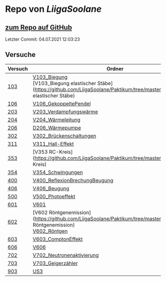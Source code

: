 # Repo von *LiigaSoolane*

## [zum Repo auf GitHub](https://github.com/LiigaSoolane/Paktikum)

Letzter Commit: 04.07.2021 12:03:23

## Versuche

|       Versuch       |                                                                                                  Ordner                                                                                                   |PDFs|
|---------------------|-----------------------------------------------------------------------------------------------------------------------------------------------------------------------------------------------------------|----|
|[103](../versuch/103)|[V103_Biegung](https://github.com/LiigaSoolane/Paktikum/tree/master/V103_Biegung)<br/>[V103_Biegung elastischer Stäbe](https://github.com/LiigaSoolane/Paktikum/tree/master/V103_Biegung elastischer Stäbe)|–   |
|[106](../versuch/106)|[V106_GekoppeltePendel](https://github.com/LiigaSoolane/Paktikum/tree/master/V106_GekoppeltePendel)                                                                                                        |–   |
|[203](../versuch/203)|[V203_Verdampfungswärme](https://github.com/LiigaSoolane/Paktikum/tree/master/V203_Verdampfungswärme)                                                                                                      |–   |
|[204](../versuch/204)|[V204_Wärmeleitung](https://github.com/LiigaSoolane/Paktikum/tree/master/V204_Wärmeleitung)                                                                                                                |–   |
|[206](../versuch/206)|[D206_Wärmepumpe](https://github.com/LiigaSoolane/Paktikum/tree/master/D206_Wärmepumpe)                                                                                                                    |–   |
|[302](../versuch/302)|[V302_Brückenschaltungen](https://github.com/LiigaSoolane/Paktikum/tree/master/V302_Brückenschaltungen)                                                                                                    |–   |
|[311](../versuch/311)|[V311_Hall-Effekt](https://github.com/LiigaSoolane/Paktikum/tree/master/V311_Hall-Effekt)                                                                                                                  |–   |
|[353](../versuch/353)|[V353 RC-Kreis](https://github.com/LiigaSoolane/Paktikum/tree/master/V353 RC-Kreis)                                                                                                                        |–   |
|[354](../versuch/354)|[V354_Schwingungen](https://github.com/LiigaSoolane/Paktikum/tree/master/V354_Schwingungen)                                                                                                                |–   |
|[400](../versuch/400)|[V400_ReflexionBrechungBeugung](https://github.com/LiigaSoolane/Paktikum/tree/master/V400_ReflexionBrechungBeugung)                                                                                        |–   |
|[406](../versuch/406)|[V406_Beugung](https://github.com/LiigaSoolane/Paktikum/tree/master/V406_Beugung)                                                                                                                          |–   |
|[500](../versuch/500)|[V500_Photoeffekt](https://github.com/LiigaSoolane/Paktikum/tree/master/V500_Photoeffekt)                                                                                                                  |–   |
|[601](../versuch/601)|[V601](https://github.com/LiigaSoolane/Paktikum/tree/master/V601)                                                                                                                                          |–   |
|[602](../versuch/602)|[V602 Röntgenemission](https://github.com/LiigaSoolane/Paktikum/tree/master/V602 Röntgenemission)<br/>[V602_Röntgen](https://github.com/LiigaSoolane/Paktikum/tree/master/V602_Röntgen)                    |–   |
|[603](../versuch/603)|[V603_ComptonEffekt](https://github.com/LiigaSoolane/Paktikum/tree/master/V603_ComptonEffekt)                                                                                                              |–   |
|[606](../versuch/606)|[V606](https://github.com/LiigaSoolane/Paktikum/tree/master/V606)                                                                                                                                          |–   |
|[702](../versuch/702)|[V702_Neutronenaktivierung](https://github.com/LiigaSoolane/Paktikum/tree/master/V702_Neutronenaktivierung)                                                                                                |–   |
|[703](../versuch/703)|[V703_Geigerzähler](https://github.com/LiigaSoolane/Paktikum/tree/master/V703_Geigerzähler)                                                                                                                |–   |
|[903](../versuch/903)|[US3](https://github.com/LiigaSoolane/Paktikum/tree/master/US3)                                                                                                                                            |–   |

